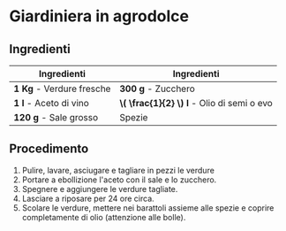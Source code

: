 # Giardiniera in agrodolce

## Ingredienti

| Ingredienti                  | Ingredienti             |
| ---------------------------- | ----------------------- |
| **1 Kg** - Verdure fresche | **300 g** - Zucchero |
| **1 l** - Aceto di vino | **\\( \frac{1}{2} \\) l** - Olio di semi o evo |
| **120 g** - Sale grosso | Spezie |

## Procedimento

1. Pulire, lavare, asciugare e tagliare in pezzi le verdure
1. Portare a ebollizione l'aceto con il sale e lo zucchero.
1. Spegnere e aggiungere le verdure tagliate.
1. Lasciare a riposare per 24 ore circa.
1. Scolare le verdure, mettere nei barattoli assieme alle spezie e coprire completamente di olio (attenzione alle bolle).
